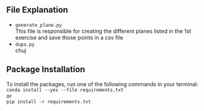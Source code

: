 ## File Explanation
* ``generate_plane.py`` \
    This file is responsible for creating the different planes listed in the 1st exercise and save those points in a csv file
* ``dupa.py`` \
    chuj

## Package Installation
To install the packages, run one of the following commands in your terminal: \
``conda install --yes --file requirements.txt`` \
or \
``pip install -r requirements.txt``